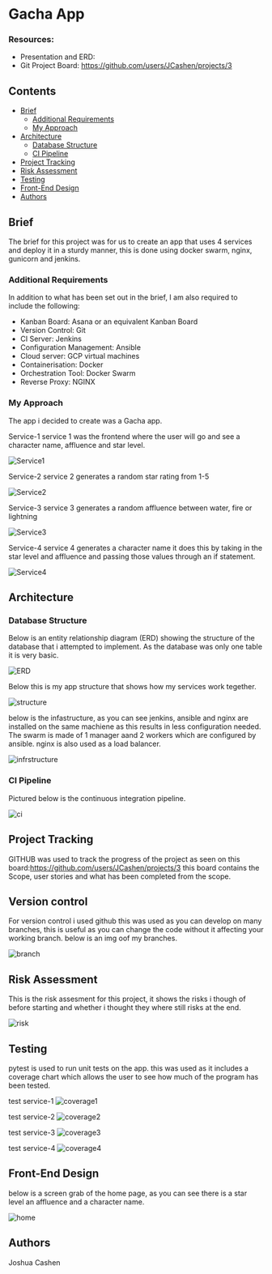 # Gacha App

### Resources:
* Presentation and ERD: 
* Git Project Board: https://github.com/users/JCashen/projects/3

## Contents
* [Brief](#brief)
   * [Additional Requirements](#additional-requirements)
   * [My Approach](#my-approach)
* [Architecture](#architecture)
   * [Database Structure](#database-structure)
   * [CI Pipeline](#ci-pipeline)
* [Project Tracking](#project-tracking)
* [Risk Assessment](#risk-assessment)
* [Testing](#testing)
* [Front-End Design](#front-end-design)
* [Authors](#authors)

## Brief
The brief for this project was for us to create an app that uses 4 services and deploy it in a sturdy manner, this is done using docker swarm, nginx, gunicorn and jenkins.

### Additional Requirements
In addition to what has been set out in the brief, I am also required to include the following:
* Kanban Board: Asana or an equivalent Kanban Board
* Version Control: Git
* CI Server: Jenkins
* Configuration Management: Ansible
* Cloud server: GCP virtual machines
* Containerisation: Docker
* Orchestration Tool: Docker Swarm
* Reverse Proxy: NGINX

### My Approach
The app i decided to create was a Gacha app.

Service-1
service 1 was the frontend where the user will go and see a character name, affluence and star level.

![Service1][Service1]

Service-2
service 2 generates a random star rating from 1-5 

![Service2][Service2]

Service-3 
service 3 generates a random affluence between water, fire or lightning

![Service3][Service3]

Service-4
service 4 generates a character name it does this by taking in the star level and affluence and passing those values through an if statement.

![Service4][Service4]

## Architecture
### Database Structure
Below is an entity relationship diagram (ERD) showing the structure of the database that i attempted to implement. As the database was only one table it is very basic.

![ERD][ERD]


Below this is my app structure that shows how my services work tegether. 

![structure][structure]

below is the infastructure, as you can see jenkins, ansible and nginx are installed on the same machiene as this results in less configuration needed. The swarm is made of 1 manager aand 2 workers which are configured by ansible. nginx is also used as a load balancer. 

![infrstructure][infrastructure]

### CI Pipeline
Pictured below is the continuous integration pipeline.

![ci][ci]

## Project Tracking
GITHUB was used to track the progress of the project as seen on this board:https://github.com/users/JCashen/projects/3
this board contains the Scope, user stories and what has been completed from the scope.

## Version control
For version control i used github this was used as you can develop on many branches, this is useful as you can change the code without it affecting your working branch.
below is an img oof my branches.

![branch][branch]

## Risk Assessment
This is the risk assesment for this project, it shows the risks i though of before starting and whether i thought they where still risks at the end. 

![risk][risk]

## Testing
pytest is used to run unit tests on the app. this was used as it includes a coverage chart which allows the user to see how much of the program has been tested.

test service-1
![coverage1][coverage1]

test service-2
![coverage2][coverage2]

test service-3
![coverage3][coverage3]

test service-4
![coverage4][coverage4]

## Front-End Design
below is a screen grab of the home page, as you can see there is a star level an affluence and a character name.

![home][home]


## Authors
Joshua Cashen

[Service1]: https://i.imgur.com/gQxxK55.jpg
[Service2]: https://i.imgur.com/bJBGbkk.jpg
[Service3]: https://i.imgur.com/PPdnxsr.jpg
[Service4]: https://i.imgur.com/Cu4sjE1.jpg
[ERD]: https://i.imgur.com/6VZphc3.jpg
[risk]: https://i.imgur.com/1Xj9ArL.jpg
[ci]: https://i.imgur.com/l9IDTkU.jpg
[structure]: https://i.imgur.com/SgudEja.jpg
[infrastructure]: https://i.imgur.com/wpkS6w3.jpg
[branch]: https://i.imgur.com/RwBqOpN.jpg
[risk]: https://i.imgur.com/1Xj9ArL.jpg
[coverage1]: https://i.imgur.com/raQwf2d.jpg
[coverage2]: https://i.imgur.com/J5C1Heb.jpg
[coverage3]: https://i.imgur.com/OQrgj7g.jpg
[coverage4]: https://i.imgur.com/fPugvJc.jpg
[home]: https://i.imgur.com/KPGPpWK.jpg
